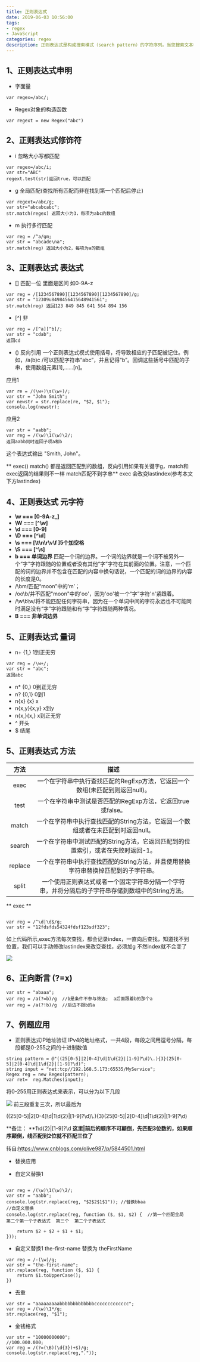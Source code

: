 ```yaml
---
title: 正则表达式 
date: 2019-06-03 10:56:00 
tags: 
- regex 
- JavaScript 
categories: regex 
description: 正则表达式是构成搜索模式（search pattern）的字符序列。当您搜索文本中的数据时，您可使用搜索模式来描述您搜索的内容。正则表达式可以是单字符，或者更复杂的模式。正则表达式可用于执行所有类型的文本搜索和文本替换操作
---
```


## 1、正则表达式申明
* 字面量

```
var regex=/abc/;
```
* Regex对象的构造函数

```
var regext = new Regex("abc")
```
## 2、正则表达式修饰符
* i 忽略大小写都匹配

```
var regex=/abc/i;
var str="ABC"
regext.test(str)返回true，可以匹配   
```

* g 全局匹配(查找所有匹配而非在找到第一个匹配后停止)

```
var regext=/abc/g;
var str="abcabcabc";
str.match(regex) 返回大小为3，每项为abc的数组
```

* m 执行多行匹配

```
var reg = /^a/gm;
var str = "abcade\na";
str.match(reg) 返回大小为2，每项为a的数组
```

## 3、正则表达式 表达式
* [] 匹配一位  里面是区间 如0-9A-z

```
var reg = /[1234567890][1234567890][1234567890]/g;
var str = "12309u8498456415648941561";
str.match(reg) 返回123 849 845 641 564 894 156
```

* [^] 非

```
var reg = /[^a][^b]/;
var str = "cdab";
返回cd
```

* () 反向引用 
一个正则表达式模式使用括号，将导致相应的子匹配被记住。例如，/a(b)c /可以匹配字符串“abc”，并且记得“b”。回调这些括号中匹配的子串，使用数组元素[1],……[n]。

应用1

```
var re = /(\w+)\s(\w+)/;
var str = "John Smith";
var newstr = str.replace(re, "$2, $1");
console.log(newstr);
```

应用2

```
var str = "aabb";
var reg = /(\w)\1(\w)\2/;
返回aabb同时返回子项a和b
```
这个表达式输出 "Smith, John"。

** exec() match() 都是返回匹配到的数组，反向引用如果有关键字g，match和exec返回的结果则不一样 match匹配不到字串** exec 会改变lastindex(参考本文下方lastindex)

## 4、正则表达式 元字符
* **\w   ===   [0-9A-z_]**
* **\W   ===   [^\w]**
* **\d   ===   [0-9]**
* **\D   ===   [^\d]**
* **\s   ===   [\t\n\r\v\f ]5个加空格**
* **\S   ===   [^\s]**
* **b    ===   单词边界**
匹配一个词的边界。一个词的边界就是一个词不被另外一个“字”字符跟随的位置或者没有其他“字”字符在其前面的位置。注意，一个匹配的词的边界并不包含在匹配的内容中换句话说，一个匹配的词的边界的内容的长度是0。
 * /\bm/匹配“moon”中的‘m’；
 * /oo\b/并不匹配"moon"中的'oo'，因为'oo'被一个“字”字符'n'紧跟着。
 * /\w\b\w/将不能匹配任何字符串，因为在一个单词中间的字符永远也不可能同时满足没有“字”字符跟随和有“字”字符跟随两种情况。
* **B    ===   非单词边界**

## 5、正则表达式 量词
* n+  {1,} 1到正无穷

```
var reg = /\w+/;
var str = "abc";
返回abc
```

* n*  {0,} 0到正无穷
* n?  {0,1} 0到1
* n{x} {x}  x
* n{x,y}{x,y} x到y
* n{x,}{x,} x到正无穷
* ^ 开头
* $ 结尾

## 5、正则表达式 方法
| 方法 | 描述 |
| :---: | :---: |
| exec | 一个在字符串中执行查找匹配的RegExp方法，它返回一个数组(未匹配到则返回null)。 |
| test | 一个在字符串中测试是否匹配的RegExp方法，它返回true或false。 |
| match | 一个在字符串中执行查找匹配的String方法，它返回一个数组或者在未匹配到时返回null。|
| search | 一个在字符串中测试匹配的String方法，它返回匹配到的位置索引，或者在失败时返回-1。 |
| replace | 一个在字符串中执行查找匹配的String方法，并且使用替换字符串替换掉匹配到的子字符串。 |
| split | 一个使用正则表达式或者一个固定字符串分隔一个字符串，并将分隔后的子字符串存储到数组中的String方法。 |

** exec ** 

```

var reg = /^\d|\d$/g;
var str = "12fdsfds54324fdsf123sdf323";
```
如上代码所示,exec方法每次查找，都会记录index，一直向后查找，知道找不到位置，我们可以手动修改lastindex来改变查找，必须加g 不然index就不会变了

![](cs.gif)

## 6、正向断言 (?=x)

```
var str = "abaaa";
var reg = /a(?=b)/g  //b是条件不参与筛选;  a后面跟着b的那个a
var reg = /a(?!b)/g  //后边不跟b的a
```



## 7、例题应用
* 正则表达式IP地址验证
IPv4的地址格式，一共4段，每段之间用逗号分隔，每段都是0-255之间的十进制数值

```
string pattern = @"((25[0-5]|2[0-4]\d|1\d{2}|[1-9]?\d)\.){3}(25[0-5]|2[0-4]\d|1\d{2}|[1-9]?\d)";
string input = "net:tcp//192.168.5.173:65535/MyService";
Regex reg = new Regex(pattern);
var ret=  reg.Matches(input);
```

将0-255用正则表达式来表示，可以分为以下几段

![](2019-05-29_144207.png)
前三段重复三次，所以最后为

((25[0-5]|2[0-4]\d|1\d{2}|[1-9]?\d)\\.){3}(25[0-5]|2[0-4]\d|1\d{2}|[1-9]?\d)

**备注： **1\d{2}|[1-9]?\d  **这里|前后的顺序不可颠倒，先匹配3位数的，如果顺序颠倒，线匹配到2位就不匹配三位了**

转自:https://www.cnblogs.com/olive987/p/5844501.html

* 替换应用

 * 自定义替换1
```

var reg = /(\w)\1(\w)\2/;
var str = "aabb";
console.log(str.replace(reg, "$2$2$1$1")); //替换bbaa
//自定义替换
console.log(str.replace(reg, function ($, $1, $2) {  //第一个匹配全局   第二个第一个子表达式  第三个  第二个子表达式

    return $2 + $2 + $1 + $1;
}));
```

 * 自定义替换1 the-first-name  替换为 theFirstName
```
var reg = /-(\w)/g;
var str = "the-first-name";
str.replace(reg, function ($, $1) {
    return $1.toUpperCase();
})
```

* 去重

```
var str = "aaaaaaaaabbbbbbbbbbbbbccccccccccccc";
var reg = /(\w)\1*/g;
str.replace(reg, "$1");
```

* 金钱格式

```
var str = "10000000000";
//100.000.000;
var reg = /(?=(\B)(\d{3})+$)/g;
console.log(str.replace(reg,"."));
```
